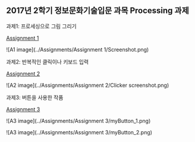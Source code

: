 ## 2017년 2학기 정보문화기술입문 과목 Processing 과제

과제1: 프로세싱으로 그림 그리기

[Assignment 1](https://github.com/andrew-noh/SNU2017_2_PROCESSING/tree/master/Assignments/Assignment%201)

![A1 image](../Assignments/Assignment 1/Screenshot.png)

과제2: 반복적인 클릭이나 키보드 입력

[Assignment 2](https://github.com/andrew-noh/SNU2017_2_PROCESSING/tree/master/Assignments/Assignment%202)

![A2 image](../Assignments/Assignment 2/Clicker screenshot.png)

과제3: 버튼을 사용한 작품

[Assignment 3](https://github.com/andrew-noh/SNU2017_2_PROCESSING/tree/master/Assignments/Assignment%203)

![A3 image](../Assignments/Assignment 3/myButton_1.png)

![A3 image](../Assignments/Assignment 3/myButton_2.png)
